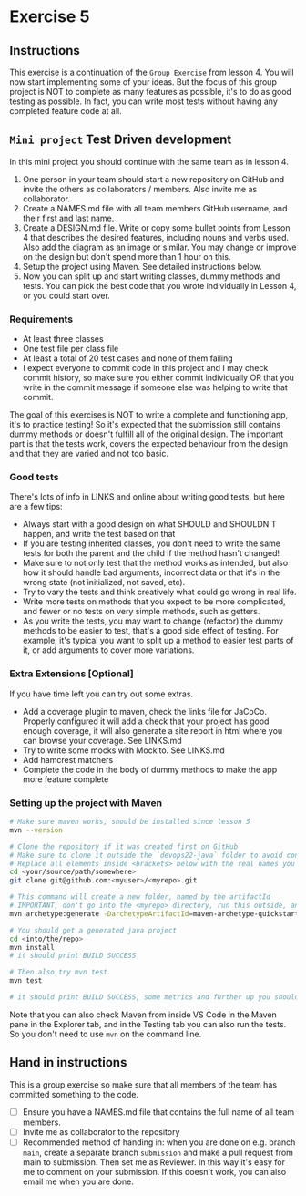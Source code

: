 # Exercise 5

## Instructions

This exercise is a continuation of the `Group Exercise` from lesson 4. You will now start implementing some of your ideas. But the focus of this group project is NOT to complete as many features as possible, it's to do as good testing as possible. In fact, you can write most tests without having any completed feature code at all.


## `Mini project` Test Driven development

In this mini project you should continue with the same team as in lesson 4. 

1. One person in your team should start a new repository on GitHub and invite the others as collaborators / members. Also invite me as collaborator.
2. Create a NAMES.md file with all team members GitHub username, and their first and last name.
3. Create a DESIGN.md file. Write or copy some bullet points from Lesson 4 that describes the desired features, including nouns and verbs used. Also add the diagram as an image or similar. You may change or improve on the design but don't spend more than 1 hour on this.
4. Setup the project using Maven. See detailed instructions below.
5. Now you can split up and start writing classes, dummy methods and tests. You can pick the best code that you wrote individually in Lesson 4, or you could start over.

### Requirements

* At least three classes
* One test file per class file
* At least a total of 20 test cases and none of them failing
* I expect everyone to commit code in this project and I may check commit history, so make sure you either commit individually OR that you write in the commit message if someone else was helping to write that commit.

The goal of this exercises is NOT to write a complete and functioning app, it's to practice testing! So it's expected that the submission still contains dummy methods or doesn't fulfill all of the original design. The important part is that the tests work, covers the expected behaviour from the design and that they are varied and not too basic.

### Good tests

There's lots of info in LINKS and online about writing good tests, but here are a few tips:

- Always start with a good design on what SHOULD and SHOULDN'T happen, and write the test based on that
- If you are testing inherited classes, you don't need to write the same tests for both the parent and the child if the method hasn't changed!
- Make sure to not only test that the method works as intended, but also how it should handle bad arguments, incorrect data or that it's in the wrong state (not initialized, not saved, etc).
- Try to vary the tests and think creatively what could go wrong in real life.
- Write more tests on methods that you expect to be more complicated, and fewer or no tests on very simple methods, such as getters.
- As you write the tests, you may want to change (refactor) the dummy methods to be easier to test, that's a good side effect of testing. For example, it's typical you want to split up a method to easier test parts of it, or add arguments to cover more variations.

### Extra Extensions [Optional]

If you have time left you can try out some extras.

* Add a coverage plugin to maven, check the links file for JaCoCo. Properly configured it will add a check that your project has good enough coverage, it will also generate a site report in html where you can browse your coverage. See LINKS.md
* Try to write some mocks with Mockito. See LINKS.md
* Add hamcrest matchers
* Complete the code in the body of dummy methods to make the app more feature complete

### Setting up the project with Maven

```bash
# Make sure maven works, should be installed since lesson 5
mvn --version

# Clone the repository if it was created first on GitHub
# Make sure to clone it outside the `devops22-java` folder to avoid conflict
# Replace all elements inside <brackets> below with the real names you chose
cd <your/source/path/somewhere>
git clone git@github.com:<myuser>/<myrepo>.git

# This command will create a new folder, named by the artifactId
# IMPORTANT, don't go into the <myrepo> directory, run this outside, and make sure DartifactId is the exact same as the folder name
mvn archetype:generate -DarchetypeArtifactId=maven-archetype-quickstart -DarchetypeVersion=1.4 -DinteractiveMode=false -DgroupId=se.nackademin -DartifactId=<myrepo> 

# You should get a generated java project
cd <into/the/repo>
mvn install
# it should print BUILD SUCCESS

# Then also try mvn test
mvn test 

# it should print BUILD SUCCESS, some metrics and further up you should see [INFO] Tests run: 1, Failures: 0, Errors: 0, Skipped: 0
```

Note that you can also check Maven from inside VS Code in the Maven pane in the Explorer tab, and in the Testing tab you can also run the tests. So you don't need to use `mvn` on the command line.


## Hand in instructions

This is a group exercise so make sure that all members of the team has committed something to the code.

* [ ] Ensure you have a NAMES.md file that contains the full name of all team members.
* [ ] Invite me as collaborator to the repository
* [ ] Recommended method of handing in: when you are done on e.g. branch `main`, create a separate branch `submission` and make a pull request from main to submission. Then set me as Reviewer. In this way it's easy for me to comment on your submission. If this doesn't work, you can also email me when you are done.